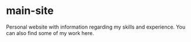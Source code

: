 # main-site
Personal website with information regarding my skills and experience. You can also find some of my work here.
